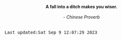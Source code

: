 
<div align="center"><b><span>A fall into a ditch makes you wiser.</span></b><br><br><i> - Chinese Proverb</i></div>
<br><br><kbd>Last updated:Sat Sep  9 12:07:29 2023</kbd>